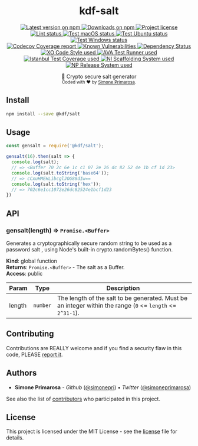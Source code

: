 <h1 align="center">
  <b>kdf-salt</b>
</h1>
<p align="center">
  <!-- Version - npm -->
  <a href="https://www.npmjs.com/package/@kdf/salt">
    <img src="https://img.shields.io/npm/v/@kdf/salt.svg" alt="Latest version on npm" />
  </a>
  <!-- Downloads - npm -->
  <a href="https://npm-stat.com/charts.html?package=@kdf/salt">
    <img src="https://img.shields.io/npm/dt/@kdf/salt.svg" alt="Downloads on npm" />
  </a>
  <!-- License - MIT -->
  <a href="https://github.com/simonepri/node-kdf/blob/master/packages/salt/license">
    <img src="https://img.shields.io/github/license/simonepri/node-kdf.svg" alt="Project license" />
  </a>

  <br/>

  <!-- Lint -->
  <a href="https://github.com/simonepri/node-kdf/actions?query=workflow:salt-lint+branch:master">
    <img src="https://github.com/simonepri/node-kdf/workflows/salt-lint/badge.svg?branch=master" alt="Lint status" />
  </a>
  <!-- Test - macOS -->
  <a href="https://github.com/simonepri/node-kdf/actions?query=workflow:salt-test-macos+branch:master">
    <img src="https://github.com/simonepri/node-kdf/workflows/salt-test-macos/badge.svg?branch=master" alt="Test macOS status" />
  </a>
  <!-- Test - Ubuntu -->
  <a href="https://github.com/simonepri/node-kdf/actions?query=workflow:salt-test-ubuntu+branch:master">
    <img src="https://github.com/simonepri/node-kdf/workflows/salt-test-ubuntu/badge.svg?branch=master" alt="Test Ubuntu status" />
  </a>
  <!-- Test - Windows -->
  <a href="https://github.com/simonepri/node-kdf/actions?query=workflow:salt-test-windows+branch:master">
    <img src="https://github.com/simonepri/node-kdf/workflows/salt-test-windows/badge.svg?branch=master" alt="Test Windows status" />
  </a>

  <br/>

  <!-- Coverage - Codecov -->
  <a href="https://codecov.io/gh/simonepri/node-kdf/tree/master/packages/salt">
    <img src="https://codecov.io/gh/simonepri/node-kdf/branch/master/graph/badge.svg?flag=salt" alt="Codecov Coverage report" />
  </a>
  <!-- DM - Snyk -->
  <a href="https://snyk.io/test/github/simonepri/node-kdf?targetFile=packages/salt/package.json">
    <img src="https://snyk.io/test/github/simonepri/node-kdf/badge.svg?targetFile=packages/salt/package.json" alt="Known Vulnerabilities" />
  </a>
  <!-- DM - David -->
  <a href="https://david-dm.org/simonepri/node-kdf?path=packages/salt">
    <img src="https://david-dm.org/simonepri/node-kdf/status.svg?path=packages/salt" alt="Dependency Status" />
  </a>

  <br/>

  <!-- Code Style - XO-Prettier -->
  <a href="https://github.com/xojs/xo">
    <img src="https://img.shields.io/badge/code_style-XO+Prettier-5ed9c7.svg" alt="XO Code Style used" />
  </a>
  <!-- Test Runner - AVA -->
  <a href="https://github.com/avajs/ava">
    <img src="https://img.shields.io/badge/test_runner-AVA-fb3170.svg" alt="AVA Test Runner used" />
  </a>
  <!-- Test Coverage - Istanbul -->
  <a href="https://github.com/istanbuljs/nyc">
    <img src="https://img.shields.io/badge/test_coverage-NYC-fec606.svg" alt="Istanbul Test Coverage used" />
  </a>
  <!-- Init - ni -->
  <a href="https://github.com/simonepri/ni">
    <img src="https://img.shields.io/badge/initialized_with-ni-e74c3c.svg" alt="NI Scaffolding System used" />
  </a>
  <!-- Release - np -->
  <a href="https://github.com/sindresorhus/np">
    <img src="https://img.shields.io/badge/released_with-np-6c8784.svg" alt="NP Release System used" />
  </a>
</p>
<p align="center">
  🎲 Crypto secure salt generator

  <br/>

  <sub>
    Coded with ❤️ by <a href="#authors">Simone Primarosa</a>.
  </sub>
</p>

## Install

```bash
npm install --save @kdf/salt
```

## Usage

```js
const gensalt = require('@kdf/salt');

gensalt(16).then(salt => {
  console.log(salt);
  // => <Buffer 70 2c 6e 1c c1 07 2e 26 dc 82 52 4e 1b cf 1d 23>
  console.log(salt.toString('base64'));
  // => cCxuHMEHLibcglJOG88dIw==
  console.log(salt.toString('hex'));
  // => 702c6e1cc1072e26dc82524e1bcf1d23
})
```

## API

<a name="gensalt"></a>

### gensalt(length) ⇒ <code>Promise.&lt;Buffer&gt;</code>
Generates a cryptographically secure random string to be used as a password salt
, using Node's built-in crypto.randomBytes() function.

**Kind**: global function  
**Returns**: <code>Promise.&lt;Buffer&gt;</code> - The salt as a Buffer.  
**Access**: public  

| Param | Type | Description |
| --- | --- | --- |
| length | <code>number</code> | The length of the salt to be generated. Must be an integer within the range (`0` <= `length` <= `2^31-1`). |

## Contributing
Contributions are REALLY welcome and if you find a security flaw in this code, PLEASE [report it][new issue].

## Authors
- **Simone Primarosa** - *Github* ([@simonepri][github:simonepri]) • *Twitter* ([@simoneprimarosa][twitter:simoneprimarosa])

See also the list of [contributors][contributors] who participated in this project.

## License
This project is licensed under the MIT License - see the [license][license] file for details.


<!-- Links -->
[new issue]: https://github.com/simonepri/node-kdf/issues/new
[contributors]: https://github.com/simonepri/node-kdf/contributors

[license]: https://github.com/simonepri/node-kdf/blob/master/packages/salt/license

[github:simonepri]: https://github.com/simonepri
[twitter:simoneprimarosa]: http://twitter.com/intent/user?screen_name=simoneprimarosa

